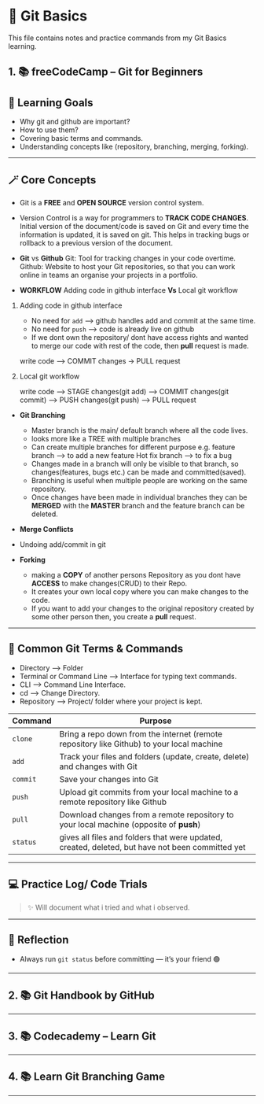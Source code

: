 # 🧠 Git Basics

This file contains notes and practice commands from my Git Basics learning.

## 1. 📚 freeCodeCamp – Git for Beginners

## 🎯 Learning Goals
- Why git and github are important?
- How to use them?
- Covering basic terms and commands.
- Understanding concepts like (repository, branching, merging, forking).
  
---

## 🪄 Core Concepts 
- Git is a **FREE** and **OPEN SOURCE** version control system.
- Version Control is a way for programmers to **TRACK CODE CHANGES**. Initial version of the document/code is saved on Git and every time the information is updated, it is saved on git. This helps in tracking bugs or rollback to a previous version of the document.
  
- **Git** vs **Github**
  Git: Tool for tracking changes in your code overtime.
  Github: Website to host your Git repositories, so that you can work online in teams an organise your projects in a portfolio.
  
- **WORKFLOW**
  Adding code in github interface **Vs** Local git workflow
1. Adding code in github interface
   - No need for `add` --> github handles add and commit at the same time.
   - No need for `push` --> code is already live on github
   - If we dont own the repository/ dont have access rights and wanted to merge our code with rest of the code, then **pull** request is made.
     
   write code --> COMMIT changes -> PULL request
   
2. Local git workflow

   write code --> STAGE changes(git add) --> COMMIT changes(git commit) --> PUSH changes(git push) --> PULL request

- **Git Branching**
  - Master branch is the main/ default branch where all the code lives.
  - looks more like a TREE with multiple branches
  - Can create multiple branches for different purpose
    e.g. feature branch --> to add a new feature
         Hot fix branch --> to fix a bug
  - Changes made in a branch will only be visible to that branch, so changes(features, bugs etc.) can be made and committed(saved).
  - Branching is useful when multiple people are working on the same repository.
  - Once changes have been made in individual branches they can be **MERGED** with the **MASTER** branch and the feature branch can be deleted.

- **Merge Conflicts**
- Undoing add/commit in git
- **Forking**
   - making a **COPY** of another persons Repository as you dont have **ACCESS** to make changes(CRUD) to their Repo.
   - It creates your own local copy where you can make changes to the code.
   - If you want to add your changes to the original repository created by some other person then, you create a **pull** request.
   
---

## 🧪 Common Git Terms & Commands

- Directory --> Folder
- Terminal or Command Line --> Interface for typing text commands.
- CLI --> Command Line Interface.
- cd --> Change Directory.
- Repository --> Project/ folder where your project is kept.

| Command | Purpose |
|--------|---------|
| `clone` | Bring a repo down from the internet (remote repository like Github) to your local machine |
| `add` | Track your files and folders (update, create, delete) and changes with Git |
| `commit` | Save your changes into Git |
| `push` | Upload git commits from your local machine to a remote repository like Github |
| `pull` | Download changes from a remote repository to your local machine (opposite of **push**) |
| `status` | gives all files and folders that were updated, created, deleted, but have not been committed yet |

---

## 💻 Practice Log/ Code Trials

> ✨ Will document what i tried and what i observed.

---

## 🧩 Reflection

- Always run `git status` before committing — it’s your friend 🟢

---
## 2. 📚 Git Handbook by GitHub

---

## 3. 📚 Codecademy – Learn Git

---

## 4. 📚 Learn Git Branching Game
 
---



